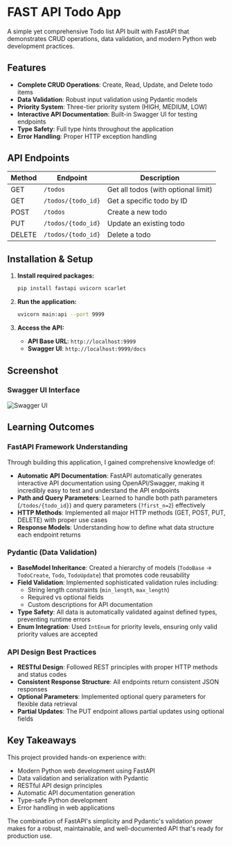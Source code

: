 # FAST API Todo App

A simple yet comprehensive Todo list API built with FastAPI that demonstrates CRUD operations, data validation, and modern Python web development practices.

## Features

- **Complete CRUD Operations**: Create, Read, Update, and Delete todo items
- **Data Validation**: Robust input validation using Pydantic models
- **Priority System**: Three-tier priority system (HIGH, MEDIUM, LOW)
- **Interactive API Documentation**: Built-in Swagger UI for testing endpoints
- **Type Safety**: Full type hints throughout the application
- **Error Handling**: Proper HTTP exception handling

## API Endpoints

| Method | Endpoint | Description |
|--------|----------|-------------|
| GET | `/todos` | Get all todos (with optional limit) |
| GET | `/todos/{todo_id}` | Get a specific todo by ID |
| POST | `/todos` | Create a new todo |
| PUT | `/todos/{todo_id}` | Update an existing todo |
| DELETE | `/todos/{todo_id}` | Delete a todo |

## Installation & Setup

1. **Install required packages:**
   ```bash
   pip install fastapi uvicorn scarlet
   ```

2. **Run the application:**
   ```bash
   uvicorn main:api --port 9999
   ```

3. **Access the API:**
   - **API Base URL**: `http://localhost:9999`
   - **Swagger UI**: `http://localhost:9999/docs`

## Screenshot

### Swagger UI Interface

![Swagger UI](screenshots/image.png)

## Learning Outcomes

### FastAPI Framework Understanding

Through building this application, I gained comprehensive knowledge of:

- **Automatic API Documentation**: FastAPI automatically generates interactive API documentation using OpenAPI/Swagger, making it incredibly easy to test and understand the API endpoints
- **Path and Query Parameters**: Learned to handle both path parameters (`/todos/{todo_id}`) and query parameters (`?first_n=2`) effectively
- **HTTP Methods**: Implemented all major HTTP methods (GET, POST, PUT, DELETE) with proper use cases
- **Response Models**: Understanding how to define what data structure each endpoint returns

### Pydantic (Data Validation)

- **BaseModel Inheritance**: Created a hierarchy of models (`TodoBase` → `TodoCreate`, `Todo`, `TodoUpdate`) that promotes code reusability
- **Field Validation**: Implemented sophisticated validation rules including:
  - String length constraints (`min_length`, `max_length`)
  - Required vs optional fields
  - Custom descriptions for API documentation
- **Type Safety**: All data is automatically validated against defined types, preventing runtime errors
- **Enum Integration**: Used `IntEnum` for priority levels, ensuring only valid priority values are accepted


### API Design Best Practices

- **RESTful Design**: Followed REST principles with proper HTTP methods and status codes
- **Consistent Response Structure**: All endpoints return consistent JSON responses
- **Optional Parameters**: Implemented optional query parameters for flexible data retrieval
- **Partial Updates**: The PUT endpoint allows partial updates using optional fields

## Key Takeaways

This project provided hands-on experience with:
- Modern Python web development using FastAPI
- Data validation and serialization with Pydantic
- RESTful API design principles
- Automatic API documentation generation
- Type-safe Python development
- Error handling in web applications

The combination of FastAPI's simplicity and Pydantic's validation power makes for a robust, maintainable, and well-documented API that's ready for production use.